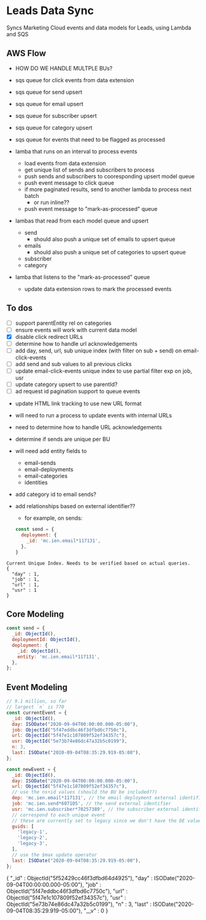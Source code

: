 # Leads Data Sync
Syncs Marketing Cloud events and data models for Leads, using Lambda and SQS

## AWS Flow
- HOW DO WE HANDLE MULTPLE BUs?

- sqs queue for click events from data extension
- sqs queue for send upsert
- sqs queue for email upsert
- sqs queue for subscriber upsert
- sqs queue for category upsert
- sqs queue for events that need to be flagged as processed

- lamba that runs on an interval to process events
  - load events from data extension
  - get unique list of sends and subscribers to process
  - push sends and subscribers to cooresponding upsert model queue
  - push event message to click queue
  - if more paginated results, send to another lambda to process next batch
    - or run inline??
  - push event message to "mark-as-processed" queue

- lambas that read from each model queue and upsert
  - send
    - should also push a unique set of emails to upsert queue
  - emails
    - should also push a unique set of categories to upsert queue
  - subscriber
  - category

- lamba that listens to the "mark-as-processed" queue
  - update data extension rows to mark the processed events


## To dos
- [ ] support parentEntity rel on categories
- [ ] ensure events will work with current data model
- [x] disable click redirect URLs
- [ ] determine how to handle url acknowledgements
- [ ] add day, send, url, sub unique index (with filter on sub + send) on email-click-events
- [ ] add send and sub values to all previous clicks
- [ ] update email-click-events unique index to use partial filter exp on job, usr
- [ ] update category upsert to use parentId?
- [ ] ad request id pagination support to queue events
- update HTML link tracking to use new URL format
- will need to run a process to update events with internal URLs
- need to determine how to handle URL acknowledgements

- determine if sends are unique per BU
- will need add entity fields to
  - email-sends
  - email-deployments
  - email-categories
  - identities
- add category id to email sends?
- add relationships based on external identifier??
  - for example, on sends:
  ```js
  const send = {
    deployment: {
      _id: 'mc.ien.email*117131',
    },
  }
  ```

```
Current Unique Index. Needs to be verified based on actual queries.
{
  "day" : 1,
  "job" : 1,
  "url" : 1,
  "usr" : 1
}
```

## Core Modeling
```js
const send = {
  _id: ObjectId(),
  deploymentId: ObjectId(),
  deployment: {
    _id: ObjectId(),
    entity: 'mc.ien.email*117131',
  },
};
```

## Event Modeling
```js
// 9.1 million, so far
// largest `n` is 770
const currentEvent = {
  _id: ObjectId(),
  day: ISODate("2020-09-04T00:00:00.000-05:00"),
  job: ObjectId("5f47eddbc46f3dfbd6c7750c"),
  url: ObjectId("5f47e1c107809f52ef34357c"),
  usr: ObjectId("5e73b74e86dc47a32b5c0199"),
  n: 3,
  last: ISODate("2020-09-04T08:35:29.919-05:00"),
};

const newEvent = {
  _id: ObjectId(),
  day: ISODate("2020-09-04T00:00:00.000-05:00"),
  url: ObjectId("5f47e1c107809f52ef34357c"),
  // use the ns+id values (should the BU be included??)
  dep: 'mc.ien.email*117131', // the email deployment external identifier - is this needed?
  job: 'mc.ien.send*607105', // the send external identifier
  usr: 'mc.ien.subscriber*70257389', // the subscriber external identifier
  // correspond to each unique event
  // these are currently set to legacy since we don't have the DE values
  guids: [
    'legacy-1',
    'legacy-2',
    'legacy-3',
  ],
  // use the $max update operator
  last: ISODate("2020-09-04T08:35:29.919-05:00"),
};
```

{
    "_id" : ObjectId("5f52429cc46f3dfbd64d4925"),
    "day" : ISODate("2020-09-04T00:00:00.000-05:00"),
    "job" : ObjectId("5f47eddbc46f3dfbd6c7750c"),
    "url" : ObjectId("5f47e1c107809f52ef34357c"),
    "usr" : ObjectId("5e73b74e86dc47a32b5c0199"),
    "n" : 3,
    "last" : ISODate("2020-09-04T08:35:29.919-05:00"),
    "__v" : 0
}
